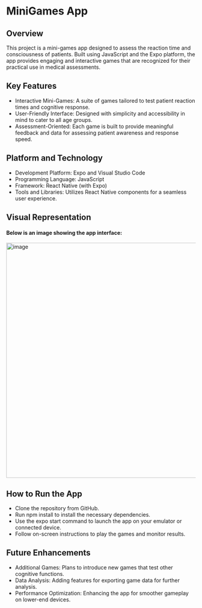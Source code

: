 # MiniGames App
## Overview
This project is a mini-games app designed to assess the reaction time and consciousness of patients. Built using JavaScript and the Expo platform, the app provides engaging and interactive games that are recognized for their practical use in medical assessments.

## Key Features
* Interactive Mini-Games: A suite of games tailored to test patient reaction times and cognitive response.
* User-Friendly Interface: Designed with simplicity and accessibility in mind to cater to all age groups.
* Assessment-Oriented: Each game is built to provide meaningful feedback and data for assessing patient awareness and response speed.

## Platform and Technology
* Development Platform: Expo and Visual Studio Code
* Programming Language: JavaScript
* Framework: React Native (with Expo)
* Tools and Libraries: Utilizes React Native components for a seamless user experience.
## Visual Representation
#### Below is an image showing the app interface:
<img width="623" alt="image" src="https://github.com/user-attachments/assets/44a1fef3-5fd6-4b64-9f2d-b5981e7a1e31">


## How to Run the App
* Clone the repository from GitHub.
* Run npm install to install the necessary dependencies.
* Use the expo start command to launch the app on your emulator or connected device.
* Follow on-screen instructions to play the games and monitor results.
  
## Future Enhancements
* Additional Games: Plans to introduce new games that test other cognitive functions.
* Data Analysis: Adding features for exporting game data for further analysis.
* Performance Optimization: Enhancing the app for smoother gameplay on lower-end devices.

